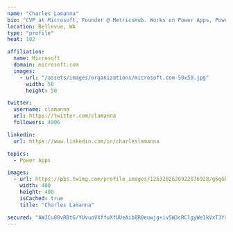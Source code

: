 ```yaml
---
name: "Charles Lamanna"
bio: "CVP at Microsoft, Founder @ MetricsHub. Works on Power Apps, Power Automate, Power Virtual Agent, Common Data Service and Dynamics 365."
location: Bellevue, WA
type: "profile"
heat: 102

affiliation:
  name: Microsoft
  domain: microsoft.com
  images:
    - url: "/assets/images/organizations/microsoft.com-50x50.jpg"
      width: 50
      height: 50

twitter:
  username: clamanna
  url: https://twitter.com/clamanna
  followers: 4906

linkedin:
  url: https://www.linkedin.com/in/charleslamanna

topics:
  - Power Apps

images:
  - url: https://pbs.twimg.com/profile_images/1263202626922876928/g6qGbHZ-_400x400.jpg
    width: 400
    height: 400
    isCached: true
    title: "Charles Lamanna"

secured: "AWJCu88vRBtG/YUvuoVXffuXfUUeAib8R0euwjg+iv5W3cRClgyWe1kVxT3Ysj2Jn0NLM8UgInca2nsoAZ945uBX9m16an/3A1yCPpSKBSINNJVKu73GAPvwNO5lMMphCQpvHLBkjE2QDGGH+fTr56uL1aCKfkuD9lzUHsr9gnVmQeHlFsyLOaS+ozJf9pHT9bdvlzgZD77sFdvWCdp5LTsesqznz9cU9iWodlsNYCVR1GOIPZJj1kq4Eh3G6w5X1DsxBHGSYaoLFL0SNOTZQiYiSFtFT9jCeO2bCJkrH+mTJ640HnZ/T7L9VZnFP+Wjd25hGqnhMesyyYPsBghS7UvHPknt1tyCO/mzJ2PBGWsj+K5eqpKb/b5YRtGHZbkGnvfJQRULSBN/AQTaERxbdlSarlMD6uj0IW/pH2p7a5k=;t5GLDfy5MjO50TMx5X22lA=="
---
```


